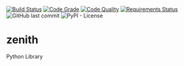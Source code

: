 [![Build Status](https://travis-ci.com/ovipaul/zenith.svg?branch=master)](https://travis-ci.com/ovipaul/zenith)
[![Code Grade](https://www.code-inspector.com/project/11707/status/svg)](https://frontend.code-inspector.com/public/project/11707/zenith/dashboard)
[![Code Quality](https://www.code-inspector.com/project/11707/score/svg)](https://frontend.code-inspector.com/public/project/11707/zenith/dashboard)
[![Requirements Status](https://requires.io/github/ovipaul/zenith/requirements.svg?branch=master)](https://requires.io/github/ovipaul/zenith/requirements/?branch=master)
![GitHub last commit](https://img.shields.io/github/last-commit/ovipaul/zenith)
![PyPI - License](https://img.shields.io/pypi/l/zenith)
# zenith
Python Library
